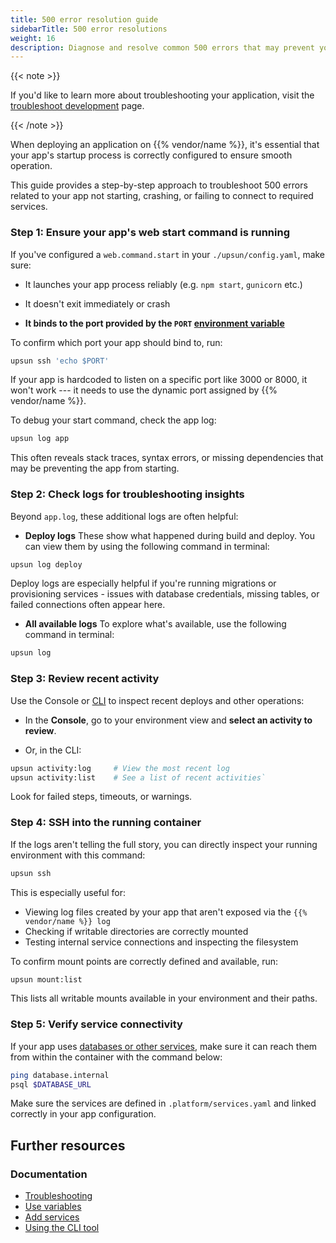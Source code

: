```yaml
---
title: 500 error resolution guide
sidebarTitle: 500 error resolutions
weight: 16
description: Diagnose and resolve common 500 errors that may prevent your {{% vendor/name %}} app from starting or running correctly. 
---
```


{{< note >}}

If you'd like to learn more about troubleshooting your application, visit the [troubleshoot development](/development/troubleshoot/) page. 

{{< /note >}}

When deploying an application on {{% vendor/name %}}, it's essential that your app's startup process is correctly configured to ensure smooth operation. 

This guide provides a step-by-step approach to troubleshoot 500 errors related to your app not starting, crashing, or failing to connect to required services. 

### Step 1: Ensure your app's web start command is running

If you've configured a `web.command.start` in your `./upsun/config.yaml`, make sure:

-   It launches your app process reliably (e.g. `npm start`, `gunicorn` etc.)

-   It doesn't exit immediately or crash

-   **It binds to the port provided by the `PORT` [environment variable](/development/variables/use-variables.md#use-provided-variables)**

To confirm which port your app should bind to, run:

```bash
upsun ssh 'echo $PORT'
```

If your app is hardcoded to listen on a specific port like 3000 or 8000, it won't work --- it needs to use the dynamic port assigned by {{% vendor/name %}}.

To debug your start command, check the app log:

```bash
upsun log app
```
This often reveals stack traces, syntax errors, or missing dependencies that may be preventing the app from starting.

### Step 2: Check logs for troubleshooting insights

Beyond `app.log`, these additional logs are often helpful:

-   **Deploy logs**
These show what happened during build and deploy. You can view them by using the following command in terminal:

```bash
upsun log deploy
```
Deploy logs are especially helpful if you're running migrations or provisioning services - issues with database credentials, missing tables, or failed connections often appear here.

-   **All available logs**
To explore what's available, use the following command in terminal:

```bash
upsun log
```

### Step 3: Review recent activity

Use the Console or [CLI](/administration/cli/index) to inspect recent deploys and other operations:

-   In the **Console**, go to your environment view and **select an activity to review**.

-   Or, in the CLI:

```bash
upsun activity:log     # View the most recent log
upsun activity:list    # See a list of recent activities`
```
Look for failed steps, timeouts, or warnings.

### Step 4: SSH into the running container

If the logs aren't telling the full story, you can directly inspect your running environment with this command:

```bash
upsun ssh
```
This is especially useful for:

-   Viewing log files created by your app that aren't exposed via the `{{% vendor/name %}} log`
-   Checking if writable directories are correctly mounted
-   Testing internal service connections and inspecting the filesystem

To confirm mount points are correctly defined and available, run:

```bash
upsun mount:list
```
This lists all writable mounts available in your environment and their paths.

### Step 5: Verify service connectivity

If your app uses [databases or other services](/add-services/index), make sure it can reach them from within the container with the command below:

```bash
ping database.internal
psql $DATABASE_URL
```
Make sure the services are defined in `.platform/services.yaml` and linked correctly in your app configuration.

## Further resources

### Documentation

- [Troubleshooting](/development/troubleshoot/)
- [Use variables](/development/variables/use-variables.md#use-provided-variables)
- [Add services](/add-services/index)
- [Using the CLI tool](/administration/cli/index)
